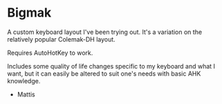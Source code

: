 # Bigmak

A custom keyboard layout I've been trying out. 
It's a variation on the relatively popular Colemak-DH layout.

Requires AutoHotKey to work. 

Includes some quality of life changes specific to my keyboard and what I want, but it can easily be altered to suit one's needs with basic AHK knowledge.

- Mattis
